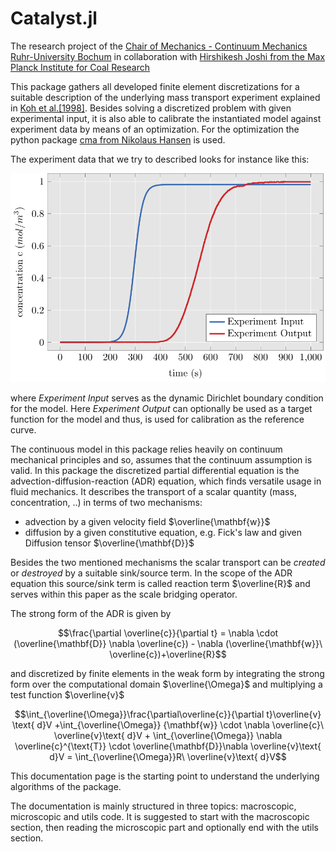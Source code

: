 # Catalyst.jl

The research project of the [Chair of Mechanics - Continuum Mechanics Ruhr-University Bochum](http://www.lkm.rub.de/index.html.en) in collaboration with [Hirshikesh Joshi from the Max Planck Institute for Coal Research](https://www.kofo.mpg.de/en/research/heterogeneous-catalysis)


This package gathers all developed finite element discretizations for a suitable description of the underlying mass transport experiment explained in [Koh et al.[1998]](https://pubs.acs.org/doi/10.1021/ie970337i). 
Besides solving a discretized problem with given experimental input, it is also able to calibrate the instantiated model against experiment data by means of an optimization.
For the optimization the python package [cma from Nikolaus Hansen](https://github.com/CMA-ES/pycma) is used. 

The experiment data that we try to described looks for instance like this:

![Experiment Data](../images/experiment-data.svg)

where *Experiment Input* serves as the dynamic Dirichlet boundary condition for the model.
Here *Experiment Output* can optionally be used as a target function for the model and thus, is used for calibration as the reference curve.

The continuous model in this package relies heavily on continuum mechanical principles and so, assumes that the continuum assumption is valid.
In this package the discretized partial differential equation is the advection-diffusion-reaction (ADR) equation, which finds versatile usage in fluid mechanics. 
It describes the transport of a scalar quantity (mass, concentration, ..) in terms of two mechanisms:

 - advection by a given velocity field $\overline{\mathbf{w}}$ 
 - diffusion by a given constitutive equation, e.g. Fick's law and given Diffusion tensor $\overline{\mathbf{D}}$

 Besides the two mentioned mechanisms the scalar transport can be *created* or *destroyed* by a suitable sink/source term. 
 In the scope of the ADR equation this source/sink term is called reaction term $\overline{R}$ and serves within this paper as the scale bridging operator. 

The strong form of the ADR is given by

$$\frac{\partial \overline{c}}{\partial t} = \nabla \cdot (\overline{\mathbf{D}} \nabla \overline{c}) - \nabla (\overline{\mathbf{w}}\ \overline{c})+\overline{R}$$

and discretized by finite elements in the weak form by integrating the strong form over the computational domain $\overline{\Omega}$ and multiplying a test function $\overline{v}$ 

$$\int_{\overline{\Omega}}\frac{\partial\overline{c}}{\partial t}\overline{v} \text{ d}V +\int_{\overline{\Omega}} {\mathbf{w}} \cdot  \nabla \overline{c}\ \overline{v}\text{ d}V + \int_{\overline{\Omega}} \nabla \overline{c}^{\text{T}} \cdot \overline{\mathbf{D}}\nabla \overline{v}\text{ d}V  = \int_{\overline{\Omega}}R\ \overline{v}\text{ d}V$$

This documentation page is the starting point to understand the underlying algorithms of the package.

The documentation is mainly structured in three topics: macroscopic, microscopic and utils code. It is suggested to start with the macroscopic section, then reading the microscopic part and optionally end with the utils section.

